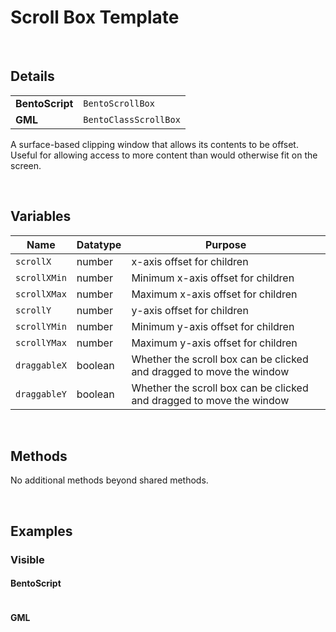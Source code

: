 # Scroll Box Template

&nbsp;

## Details

<table>
    <tr>
		<td><b>BentoScript</b></td>
		<td><code>BentoScrollBox</code></td>
    </tr>
    <tr>
		<td><b>GML</b></td>
		<td><code>BentoClassScrollBox</code></td>
    </tr>
</table>

A surface-based clipping window that allows its contents to be offset. Useful for allowing access to more content than would otherwise fit on the screen.

&nbsp;

## Variables

| Name         | Datatype | Purpose                                                              |
|--------------|----------|----------------------------------------------------------------------|
| `scrollX`    | number   | x-axis offset for children                                           |
| `scrollXMin` | number   | Minimum x-axis offset for children                                   |
| `scrollXMax` | number   | Maximum x-axis offset for children                                   |
| `scrollY`    | number   | y-axis offset for children                                           |
| `scrollYMin` | number   | Minimum y-axis offset for children                                   |
| `scrollYMax` | number   | Maximum y-axis offset for children                                   |
| `draggableX` | boolean  | Whether the scroll box can be clicked and dragged to move the window |
| `draggableY` | boolean  | Whether the scroll box can be clicked and dragged to move the window |

&nbsp;

## Methods

No additional methods beyond shared methods.

&nbsp;

## Examples

### Visible

<!-- tabs:start -->

#### **BentoScript**

```

```

#### **GML**

```

```

<!-- tabs:end -->
